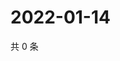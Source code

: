 # 2022-01-14

共 0 条

<!-- BEGIN WEIBO -->
<!-- 最后更新时间 Fri Jan 14 2022 20:01:56 GMT+0800 (China Standard Time) -->

<!-- END WEIBO -->
